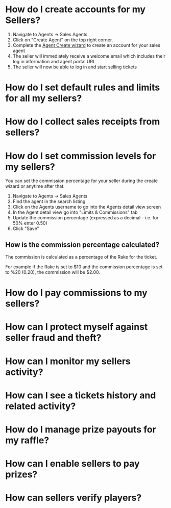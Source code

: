 <!-- TITLE: Common Sales Management Use Cases -->
<!-- SUBTITLE: Most common flows -->

# How do I create accounts for my Sellers?

1. Navigate to Agents -> Sales Agents
2. Click on "Create Agent" on the top right corner.
3. Complete the [Agent Create wizard](/administration/agents#creating-sales-agents)  to create an account for your sales agent
4. The seller will immediately receive a welcome email which includes their log in information and agent portal URL
5. The seller will now be able to log in and start selling tickets


# How do I set default rules and limits for all my sellers?


# How do I collect sales receipts from sellers?
# How do I set commission levels for my sellers?
You can set the commission percentage for your seller during the create wizard or anytime after that.

1. Navigate to Agents -> Sales Agents
2. Find the agent in the search listing
3. Click on the Agents username to go into the Agents detail view screen
4. In the Agent detail view go into "Limits & Commissions" tab
5. Update the commission percentage (expressed as a decimal - i.e. for 50% enter 0.50)
6. Click "Save"

## How is the commission percentage calculated?

The commission is calculated as a percentage of the Rake for the ticket.

For example if the Rake is set to $10 and the commission percentage is set to %20 (0.20), the commission will be $2.00.


# How do I pay commissions to my sellers?
# How can I protect myself against seller fraud and theft?
# How can I monitor my sellers activity?
# How can I see a tickets history and related activity?
# How do I manage prize payouts for my raffle?
# How can I enable sellers to pay prizes?
# How can sellers verify players?


